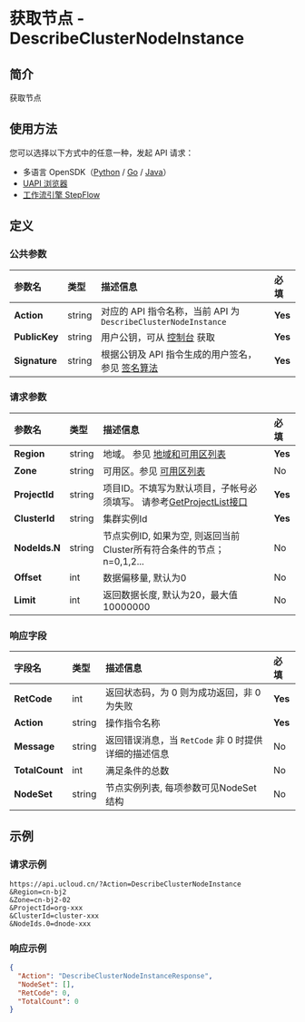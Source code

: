 # 获取节点 - DescribeClusterNodeInstance

## 简介

获取节点





## 使用方法

您可以选择以下方式中的任意一种，发起 API 请求：
- 多语言 OpenSDK（[Python](https://github.com/ucloud/ucloud-sdk-python3) / [Go](https://github.com/ucloud/ucloud-sdk-go) / [Java](https://github.com/ucloud/ucloud-sdk-java)）
- [UAPI 浏览器](https://console.ucloud.cn/uapi/detail?id=DescribeClusterNodeInstance)
- [工作流引擎 StepFlow](https://console.ucloud.cn/stepflow/manage/)

## 定义

### 公共参数

| 参数名 | 类型 | 描述信息 | 必填 |
|:---|:---|:---|:---|
| **Action**     | string  | 对应的 API 指令名称，当前 API 为 `DescribeClusterNodeInstance`                        | **Yes** |
| **PublicKey**  | string  | 用户公钥，可从 [控制台](https://console.ucloud.cn/uapi/apikey) 获取                                             | **Yes** |
| **Signature**  | string  | 根据公钥及 API 指令生成的用户签名，参见 [签名算法](api/summary/signature.md)  | **Yes** |

### 请求参数

| 参数名 | 类型 | 描述信息 | 必填 |
|:---|:---|:---|:---|
| **Region** | string | 地域。 参见 [地域和可用区列表](api/summary/regionlist) |**Yes**|
| **Zone** | string | 可用区。参见 [可用区列表](api/summary/regionlist) |No|
| **ProjectId** | string | 项目ID。不填写为默认项目，子帐号必须填写。 请参考[GetProjectList接口](api/summary/get_project_list) |**Yes**|
| **ClusterId** | string | 集群实例Id  |**Yes**|
| **NodeIds.N** | string | 节点实例ID, 如果为空, 则返回当前Cluster所有符合条件的节点；n=0,1,2... |No|
| **Offset** | int | 数据偏移量, 默认为0 |No|
| **Limit** | int | 返回数据长度, 默认为20，最大值10000000 |No|

### 响应字段

| 字段名 | 类型 | 描述信息 | 必填 |
|:---|:---|:---|:---|
| **RetCode** | int | 返回状态码，为 0 则为成功返回，非 0 为失败 |**Yes**|
| **Action** | string | 操作指令名称 |**Yes**|
| **Message** | string | 返回错误消息，当 `RetCode` 非 0 时提供详细的描述信息 |No|
| **TotalCount** | int | 满足条件的总数 |No|
| **NodeSet** | string | 节点实例列表, 每项参数可见NodeSet结构 |No|




## 示例

### 请求示例
    
```
https://api.ucloud.cn/?Action=DescribeClusterNodeInstance
&Region=cn-bj2
&Zone=cn-bj2-02
&ProjectId=org-xxx
&ClusterId=cluster-xxx
&NodeIds.0=dnode-xxx
```

### 响应示例
    
```json
{
  "Action": "DescribeClusterNodeInstanceResponse",
  "NodeSet": [],
  "RetCode": 0,
  "TotalCount": 0
}
```





